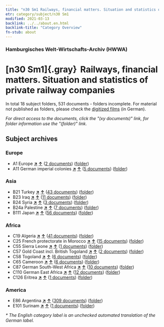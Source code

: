 ```yaml
---
title: "n30 Sm1 Railways, financial matters. Situation and statistics of private railway companies"
etr: category/subject/n30 Sm1
modified: 2021-03-13
backlink: ../../about.en.html
backlink-title: "Category Overview"
fn-stub: about
---
```


### Hamburgisches Welt-Wirtschafts-Archiv (HWWA)
# [n30 Sm1]{.gray}&#8201; Railways, financial matters. Situation and statistics of private railway companies&#160; 





In total 18 subject folders, 531 documents - folders incomplete.
For material not published as folders, please check the [digitized films](/film/h1_sh) (in German).

_For direct access to the documents, click the "(xy documents)" link, for folder information use the "(folder)" link._

## Subject archives



### Europe

- A1 Europe [**&nearr;**](../../../geo/i/140892/about.en.html "Europe (all folders)") [**&uarr;**](../../../geo/about.en.html#A1 "Country category system") (<a href="https://pm20.zbw.eu/dfgview/sh/140892,145532" title="about: Europe : Railways, financial matters. Situation and statistics of private railway companies" target="_blank">2 documents</a>) ([folder](../../../../folder/sh/1408xx/140892/1455xx/145532/about.en.html))
- A11 German imperial colonies [**&nearr;**](../../../geo/i/140960/about.en.html "German imperial colonies (all folders)") [**&uarr;**](../../../geo/about.en.html#A11 "Country category system") (<a href="https://pm20.zbw.eu/dfgview/sh/140960,145532" title="about: German imperial colonies : Railways, financial matters. Situation and statistics of private railway companies" target="_blank">5 documents</a>) ([folder](../../../../folder/sh/1409xx/140960/1455xx/145532/about.en.html))

### Asia

- B21 Turkey [**&nearr;**](../../../geo/i/141111/about.en.html "Turkey (all folders)") [**&uarr;**](../../../geo/about.en.html#B21 "Country category system") (<a href="https://pm20.zbw.eu/dfgview/sh/141111,145532" title="about: Turkey : Railways, financial matters. Situation and statistics of private railway companies" target="_blank">43 documents</a>) ([folder](../../../../folder/sh/1411xx/141111/1455xx/145532/about.en.html))
- B23 Iraq [**&nearr;**](../../../geo/i/141113/about.en.html "Iraq (all folders)") [**&uarr;**](../../../geo/about.en.html#B23 "Country category system") (<a href="https://pm20.zbw.eu/dfgview/sh/141113,145532" title="about: Iraq : Railways, financial matters. Situation and statistics of private railway companies" target="_blank">11 documents</a>) ([folder](../../../../folder/sh/1411xx/141113/1455xx/145532/about.en.html))
- B24 Syria [**&nearr;**](../../../geo/i/141114/about.en.html "Syria (all folders)") [**&uarr;**](../../../geo/about.en.html#B24 "Country category system") (<a href="https://pm20.zbw.eu/dfgview/sh/141114,145532" title="about: Syria : Railways, financial matters. Situation and statistics of private railway companies" target="_blank">3 documents</a>) ([folder](../../../../folder/sh/1411xx/141114/1455xx/145532/about.en.html))
- B24a Palestine [**&nearr;**](../../../geo/i/141115/about.en.html "Palestine (all folders)") [**&uarr;**](../../../geo/about.en.html#B24a "Country category system") (<a href="https://pm20.zbw.eu/dfgview/sh/141115,145532" title="about: Palestine : Railways, financial matters. Situation and statistics of private railway companies" target="_blank">7 documents</a>) ([folder](../../../../folder/sh/1411xx/141115/1455xx/145532/about.en.html))
- B111 Japan [**&nearr;**](../../../geo/i/141272/about.en.html "Japan (all folders)") [**&uarr;**](../../../geo/about.en.html#B111 "Country category system") (<a href="https://pm20.zbw.eu/dfgview/sh/141272,145532" title="about: Japan : Railways, financial matters. Situation and statistics of private railway companies" target="_blank">56 documents</a>) ([folder](../../../../folder/sh/1412xx/141272/1455xx/145532/about.en.html))

### Africa

- C19 Algeria [**&nearr;**](../../../geo/i/141354/about.en.html "Algeria (all folders)") [**&uarr;**](../../../geo/about.en.html#C19 "Country category system") (<a href="https://pm20.zbw.eu/dfgview/sh/141354,145532" title="about: Algeria : Railways, financial matters. Situation and statistics of private railway companies" target="_blank">41 documents</a>) ([folder](../../../../folder/sh/1413xx/141354/1455xx/145532/about.en.html))
- C25 French protectorate in Morocco [**&nearr;**](../../../geo/i/141358/about.en.html "French protectorate in Morocco (all folders)") [**&uarr;**](../../../geo/about.en.html#C25 "Country category system") (<a href="https://pm20.zbw.eu/dfgview/sh/141358,145532" title="about: French protectorate in Morocco : Railways, financial matters. Situation and statistics of private railway companies" target="_blank">15 documents</a>) ([folder](../../../../folder/sh/1413xx/141358/1455xx/145532/about.en.html))
- C55 Sierra Leone [**&nearr;**](../../../geo/i/141404/about.en.html "Sierra Leone (all folders)") [**&uarr;**](../../../geo/about.en.html#C55 "Country category system") (<a href="https://pm20.zbw.eu/dfgview/sh/141404,145532" title="about: Sierra Leone : Railways, financial matters. Situation and statistics of private railway companies" target="_blank">1 documents</a>) ([folder](../../../../folder/sh/1414xx/141404/1455xx/145532/about.en.html))
- C57 Gold Coast incl. British Togoland [**&nearr;**](../../../geo/i/141406/about.en.html "Gold Coast incl. British Togoland (all folders)") [**&uarr;**](../../../geo/about.en.html#C57 "Country category system") (<a href="https://pm20.zbw.eu/dfgview/sh/141406,145532" title="about: Gold Coast incl. British Togoland : Railways, financial matters. Situation and statistics of private railway companies" target="_blank">2 documents</a>) ([folder](../../../../folder/sh/1414xx/141406/1455xx/145532/about.en.html))
- C58 Togoland [**&nearr;**](../../../geo/i/141408/about.en.html "Togoland (all folders)") [**&uarr;**](../../../geo/about.en.html#C58 "Country category system") (<a href="https://pm20.zbw.eu/dfgview/sh/141408,145532" title="about: Togoland : Railways, financial matters. Situation and statistics of private railway companies" target="_blank">6 documents</a>) ([folder](../../../../folder/sh/1414xx/141408/1455xx/145532/about.en.html))
- C65 Cameroon [**&nearr;**](../../../geo/i/141410/about.en.html "Cameroon (all folders)") [**&uarr;**](../../../geo/about.en.html#C65 "Country category system") (<a href="https://pm20.zbw.eu/dfgview/sh/141410,145532" title="about: Cameroon : Railways, financial matters. Situation and statistics of private railway companies" target="_blank">6 documents</a>) ([folder](../../../../folder/sh/1414xx/141410/1455xx/145532/about.en.html))
- C87 German South-West Africa [**&nearr;**](../../../geo/i/141450/about.en.html "German South-West Africa (all folders)") [**&uarr;**](../../../geo/about.en.html#C87 "Country category system") (<a href="https://pm20.zbw.eu/dfgview/sh/141450,145532" title="about: German South-West Africa : Railways, financial matters. Situation and statistics of private railway companies" target="_blank">10 documents</a>) ([folder](../../../../folder/sh/1414xx/141450/1455xx/145532/about.en.html))
- C110 German East Africa [**&nearr;**](../../../geo/i/141471/about.en.html "German East Africa (all folders)") [**&uarr;**](../../../geo/about.en.html#C110 "Country category system") (<a href="https://pm20.zbw.eu/dfgview/sh/141471,145532" title="about: German East Africa : Railways, financial matters. Situation and statistics of private railway companies" target="_blank">12 documents</a>) ([folder](../../../../folder/sh/1414xx/141471/1455xx/145532/about.en.html))
- C126 Eritrea [**&nearr;**](../../../geo/i/141483/about.en.html "Eritrea (all folders)") [**&uarr;**](../../../geo/about.en.html#C126 "Country category system") (<a href="https://pm20.zbw.eu/dfgview/sh/141483,145532" title="about: Eritrea : Railways, financial matters. Situation and statistics of private railway companies" target="_blank">1 documents</a>) ([folder](../../../../folder/sh/1414xx/141483/1455xx/145532/about.en.html))

### America

- E86 Argentina [**&nearr;**](../../../geo/i/141692/about.en.html "Argentina (all folders)") [**&uarr;**](../../../geo/about.en.html#E86 "Country category system") (<a href="https://pm20.zbw.eu/dfgview/sh/141692,145532" title="about: Argentina : Railways, financial matters. Situation and statistics of private railway companies" target="_blank">309 documents</a>) ([folder](../../../../folder/sh/1416xx/141692/1455xx/145532/about.en.html))
- E101 Surinam [**&nearr;**](../../../geo/i/141699/about.en.html "Surinam (all folders)") [**&uarr;**](../../../geo/about.en.html#E101 "Country category system") (<a href="https://pm20.zbw.eu/dfgview/sh/141699,145532" title="about: Surinam : Railways, financial matters. Situation and statistics of private railway companies" target="_blank">1 documents</a>) ([folder](../../../../folder/sh/1416xx/141699/1455xx/145532/about.en.html))


_* The English category label is an unchecked automated translation of the German label._

